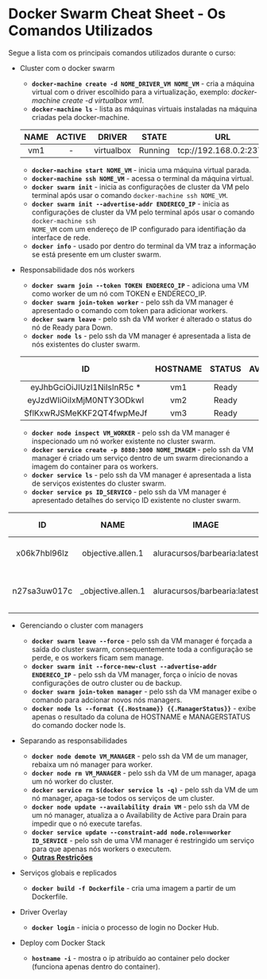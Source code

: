 #  Docker Swarm Cheat Sheet - Os Comandos Utilizados #


Segue a lista com os principais comandos utilizados durante o curso:

* Cluster com o docker swarm
  * __```docker-machine create -d NOME_DRIVER_VM NOME_VM```__ - cria a máquina virtual com o driver escolhido para a virtualização, exemplo: *docker-machine create -d virtualbox vm1*.   
  * __```docker-machine ls```__ - lista as máquinas virtuais instaladas na máquina criadas pela docker-machine.
   
  | NAME         |    ACTIVE    |    DRIVER    |    STATE     |     URL                |     SWARM    |     DOCKER   |       ERRORS |
  | :----------: | :----------: | :----------: | :----------: | :--------------------: | :----------: | :----------: | :----------: |
  | vm1          |      -       |  virtualbox  |   Running    | tcp://192.168.0.2:2376 |              |   v19.03.3   |              |
  
  * __```docker-machine start NOME_VM```__ - inicia uma máquina virtual parada.
  * __```docker-machine ssh NOME_VM```__ - acessa o terminal da máquina virtual.
  * __```docker swarm init```__ - inicia as configurações de cluster da VM pelo terminal após usar o comando ```docker-machine ssh NOME_VM```.
  * __```docker swarm init --advertise-addr ENDERECO_IP```__ - inicia as configurações de cluster da VM pelo terminal após usar o comando ```docker-machine ssh                                                                        NOME_VM``` com um endereço de IP configurado para identifiação da interface de rede.
  * __```docker info```__ - usado por dentro do terminal da VM traz a informação se está presente em um cluster swarm.

* Responsabilidade dos nós workers
  * __```docker swarm join --token TOKEN ENDERECO_IP```__ - adiciona uma VM como worker de um nó com TOKEN e ENDERECO_IP.
  * __```docker swarm join-token worker```__ - pelo ssh da VM manager é apresentado o comando com token para adicionar workers.
  * __```docker swarm leave```__ - pelo ssh da VM worker é alterado o status do nó de Ready para Down.
  * __```docker node ls```__ - pelo ssh da VM manager é apresentada a lista de nós existentes do cluster swarm.
   
  |               ID           |    HOSTNAME  |    STATUS    | AVAILABILITY |   MANAGER STATUS       | ENGINE VERSION  |
  | :------------------------: | :----------: | :----------: | :----------: | :--------------------: | :-------------: | 
  | eyJhbGciOiJIUzI1NiIsInR5c  * |      vm1     |    Ready     |    Active    |      Leader            |   19.03.3       | 
  | eyJzdWIiOiIxMjM0NTY3ODkwI  |      vm2     |    Ready     |    Active    |                        |   19.03.3       | 
  | SflKxwRJSMeKKF2QT4fwpMeJf  |      vm3     |    Ready     |    Active    |                        |   19.03.3       | 
  
  * __```docker node inspect VM_WORKER```__ - pelo ssh da VM manager é inspecionado um nó worker existente no cluster swarm.
  * __```docker service create -p 8080:3000 NOME_IMAGEM```__ - pelo ssh da VM manager é criado um serviço dentro de um swarm direcionando a imagem do container para os workers.
  * __```docker service ls```__ - pelo ssh da VM manager é apresentada a lista de serviços existentes do cluster swarm.
  * __```docker service ps ID_SERVICO```__ - pelo ssh da VM manager é apresentado detalhes do serviço ID existente no cluster swarm.
  
 |      ID       |            NAME            |              IMAGE              |     NODE     |     DESIRED STATE       |     CURRENT STATE          |   ERROR  |  PORTS   | 
| :-----------: | :------------------------: | :-----------------------------: | :----------: |  :--------------------: | :------------------------: | :------- | :------: |
| x06k7hbl96lz  |     objective.allen.1      |  aluracursos/barbearia:latest   |      vm3     |        Running          |  Running 6 minutes ago     |          |          |
| n27sa3uw017c  |     \_objective.allen.1    |  aluracursos/barbearia:latest   |      vm2     |        Shutdown         |  Failed about a second ago |          |          |

* Gerenciando o cluster com managers
  * __```docker swarm leave --force```__ - pelo ssh da VM manager é forçada a saída do cluster swarm, consequentemente toda a configuração se perde, e os workers ficam sem manage.
  * __```docker swarm init --force-new-clust --advertise-addr ENDERECO_IP```__ - pelo ssh da VM manager, força o início de novas configurações de outro cluster ou de backup.
  * __```docker swarm join-token manager```__ - pelo ssh da VM manager exibe o comando para adcionar novos nós managers.
  * __```docker node ls --format {{.Hostname}} {{.ManagerStatus}}```__ - exibe apenas o resultado da coluna de HOSTNAME e MANAGERSTATUS do comando docker node ls.

* Separando as responsabilidades
  * __```docker node demote VM_MANAGER```__ - pelo ssh da VM de um manager, rebaixa um nó manager para worker.
  * __```docker node rm VM_MANAGER```__ - pelo ssh da VM de um manager, apaga um nó worker do cluster.
  * __```docker service rm $(docker service ls -q)```__ - pelo ssh da VM de um nó manager, apaga-se todos os serviços de um cluster.
  * __```docker node update --availability drain VM```__ - pelo ssh da VM de um nó manager, atualiza a o Availability de Active para Drain para impedir que o nó execute tarefas.
  * __```docker service update --constraint-add node.role==worker ID_SERVICE```__ - pelo ssh de uma VM manager é restringido um serviço para que apenas nós workers o executem.
  * __[Outras Restrições](https://github.com/pvreboucas/docker-swarm-orquestrador/blob/aula-04/aulas/README.md)__


* Serviços globais e replicados
  * __```docker build -f Dockerfile```__ - cria uma imagem a partir de um Dockerfile.
  
* Driver Overlay
  * __```docker login```__ - inicia o processo de login no Docker Hub.
 

* Deploy com Docker Stack
  * __```hostname -i```__ - mostra o ip atribuído ao container pelo docker (funciona apenas dentro do container).

